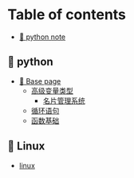 # Table of contents

* [🥨 python note](README.md)

## 🥭 python

* [🍑 Base page](<README (2).md>)
  * [高级变量类型](python/base-page/gao-ji-bian-liang-lei-xing/README.md)
    * [名片管理系统](python/base-page/gao-ji-bian-liang-lei-xing/ming-pian-guan-li-xi-tong.md)
  * [循环语句](python/zong-shu/master.md)
  * [函数基础](python/zong-shu/han-shu-ji-chu.md)

## 🍐 Linux

* [linux](<README (1).md>)
